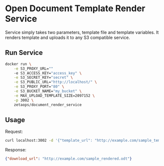# Open Document Template Render Service

Service simply takes two parameters, template file and template variables. It renders template and
uploads it to any S3 compatible service.

## Run Service
```bash
docker run \
    -e S3_PROXY_URL=""
    -e S3_ACCESS_KEY="access_key" \
    -e S3_SECRET_KEY="secret" \
    -e S3_PUBLIC_URL="http://localhost/" \
    -e S3_PROXY_PORT="80" \
    -e S3_BUCKET_NAME="my_bucket" \
    -e MAX_UPLOAD_TEMPLATE_SIZE=2097152 \
    -p 3002 \
    zetaops/document_render_service 
```

## Usage
Request:
```bash
curl localhost:3002 -d '{"template_url": "http://example.com/sample_template.odt", "context_data": {"name": "ali"}}'

```

Response:
```json
{"download_url": "http://example.com/sample_rendered.odt"}
```